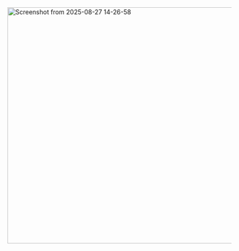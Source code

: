 
<img width="814" height="533" alt="Screenshot from 2025-08-27 14-26-58" src="https://github.com/user-attachments/assets/7d060d23-5893-4033-8901-8f40cc94d8d2" />
